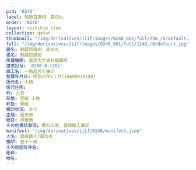 ```yaml
---
pid: '0246'
label: 魁題百撰相　森坊丸
order: '0246'
layout: nishikie_item
collection: qatar
thumbnail: "/img/derivatives/iiif/images/0246_001/full/250,/0/default.jpg"
full: "/img/derivatives/iiif/images/0246_001/full/1140,/0/default.jpg"
題名: 魁題百撰相　森坊丸
書名: 魁題百撰相
所蔵機関: 東京大学史料編纂所
請求記号: '0380-9-(26)'
画工名: 一魁斎芳年筆印
和暦年月日: 明治元年1１月(18680010550)
版元名: 大橋
版元住所: 
判: 大判
形態: 竪絵 １枚
彩色: 錦絵
検印状況: あり
主題: 歴史画
細目: 肖像画
その他書誌事項: 蘭丸の弟、雲峰散人筆記
manifest: "/img/derivatives/iiif/0246/manifest.json"
人名: 雲峰散人/森坊丸
検印: 辰十一改
その他固有件名: 
彫師: 
地名: 
---
```

